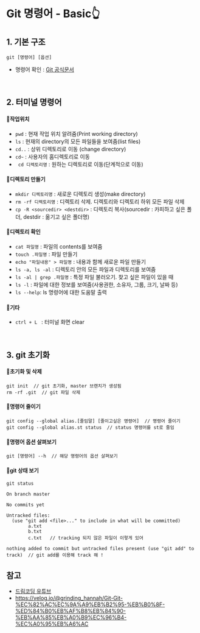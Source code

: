 # Git 명령어 - Basic👆

## 1. 기본 구조
```git
git [명령어] [옵션]
```
- 명령어 확인 : [Git 공식문서](https://git-scm.com/docs)

<br>

## 2. 터미널 명령어
#### 📁작업위치
- ```pwd``` : 현재 작업 위치 알려줌(Print working directory)
- ```ls``` : 현재의 directory의 모든 파일들을 보여줌(list files)
- ```cd..``` : 상위 디렉토리로 이동 (change directory)
- ```cd~``` : 사용자의 홈디렉토리로 이동
- ``` cd 디렉토리명``` : 원하는 디렉토리로 이동(단계적으로 이동)
#### 📁디렉토리 만들기
- ```mkdir 디렉토리명```  :  새로운 디렉토리 생성(make directory)
- ```rm -rf 디렉토리명``` : 디렉토리 삭제. 디렉토리와 디렉토리 하위 모든 파일 삭제
- ```cp -R <sourcedir> <destdir>``` : 디렉토리 복사(sourcedir : 카피하고 싶은 폴더, destdir : 옮기고 싶은 폴더명)
#### 📁디렉토리 확인

- ```cat 파일명``` : 파일의 contents를 보여줌
- ```touch .파일명``` : 파일 만들기
- ```echo "파일내용" > 파일명``` : 내용과 함께 새로운 파일 만들기
- ```ls -a, ls -al``` : 디렉토리 안의 모든 파일과 디렉토리를 보여줌
- ```ls -al | grep .파일명``` : 특정 파일 불러오기. 찾고 싶은 파일이 있을 때
- ```ls -l```  : 파일에 대한 정보를 보여줌(사용권한, 소유자, 그룹, 크기, 날짜 등)
- ```ls --help```:  ls 명령어에 대한 도움말 출력
#### 📁기타
- ```ctrl + L ``` : 터미널 화면 clear

<br>

## 3. git 초기화
#### 📁초기화 및 삭제
```
git init  // git 초기화, master 브랜치가 생성됨
rm -rf .git  // git 파일 삭제
```
#### 📁명령어 줄이기
```
git config --global alias.[줄임말] [줄이고싶은 명령어]  // 명령어 줄이기
git config --global alias.st status  // status 명령어를 st로 줄임
```
#### 📁명령어 옵션 살펴보기
```
git [명령어] --h  // 해당 명령어의 옵션 살펴보기
```
#### 📁git 상태 보기
```
git status
```
```
On branch master

No commits yet

Untracked files:
  (use "git add <file>..." to include in what will be committed)
        a.txt
        b.txt
        c.txt   // tracking 되지 않은 파일이 이렇게 있어

nothing added to commit but untracked files present (use "git add" to track)  // git add를 이용해 track 해 !
```

## 참고
- [드림코딩 유튜브](https://www.youtube.com/watch?v=Z9dvM7qgN9s)
- https://velog.io/@grinding_hannah/Git-Git-%EC%82%AC%EC%9A%A9%EB%B2%95-%EB%B0%8F-%ED%84%B0%EB%AF%B8%EB%84%90-%EB%AA%85%EB%A0%B9%EC%96%B4-%EC%A0%95%EB%A6%AC
